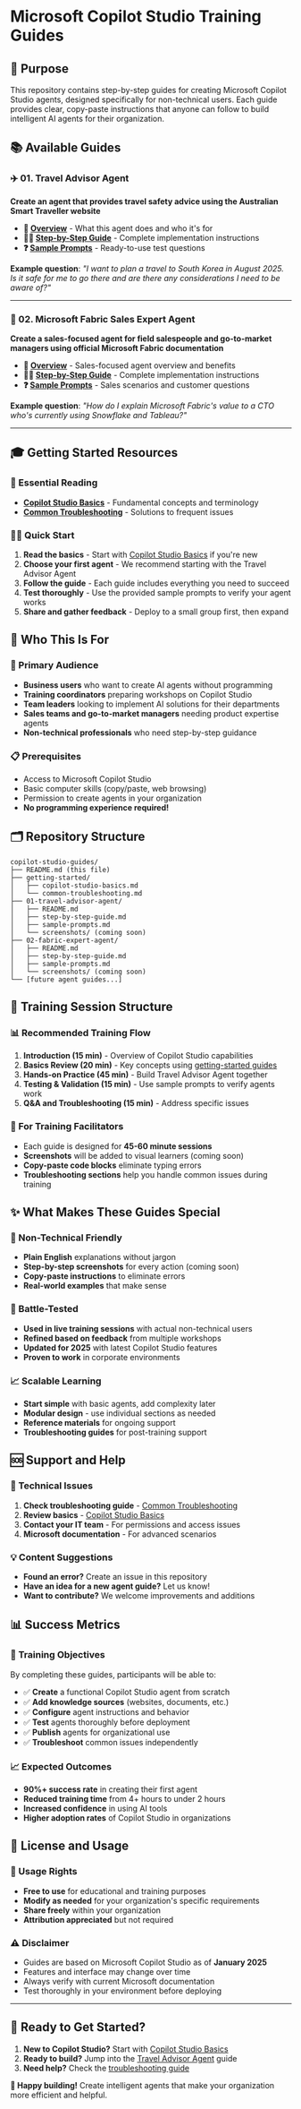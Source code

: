 # Microsoft Copilot Studio Training Guides

## 🎯 Purpose

This repository contains step-by-step guides for creating Microsoft Copilot Studio agents, designed specifically for non-technical users. Each guide provides clear, copy-paste instructions that anyone can follow to build intelligent AI agents for their organization.

## 📚 Available Guides

### ✈️ 01. Travel Advisor Agent
**Create an agent that provides travel safety advice using the Australian Smart Traveller website**

- **📖 [Overview](01-travel-advisor-agent/README.md)** - What this agent does and who it's for
- **👨‍💻 [Step-by-Step Guide](01-travel-advisor-agent/step-by-step-guide.md)** - Complete implementation instructions
- **❓ [Sample Prompts](01-travel-advisor-agent/sample-prompts.md)** - Ready-to-use test questions

**Example question**: *"I want to plan a travel to South Korea in August 2025. Is it safe for me to go there and are there any considerations I need to be aware of?"*

---

### 💼 02. Microsoft Fabric Sales Expert Agent
**Create a sales-focused agent for field salespeople and go-to-market managers using official Microsoft Fabric documentation**

- **📖 [Overview](02-fabric-expert-agent/README.md)** - Sales-focused agent overview and benefits
- **👨‍💻 [Step-by-Step Guide](02-fabric-expert-agent/step-by-step-guide.md)** - Complete implementation instructions
- **❓ [Sample Prompts](02-fabric-expert-agent/sample-prompts.md)** - Sales scenarios and customer questions

**Example question**: *"How do I explain Microsoft Fabric's value to a CTO who's currently using Snowflake and Tableau?"*

---

## 🎓 Getting Started Resources

### 📖 Essential Reading
- **[Copilot Studio Basics](getting-started/copilot-studio-basics.md)** - Fundamental concepts and terminology
- **[Common Troubleshooting](getting-started/common-troubleshooting.md)** - Solutions to frequent issues

### 🏃‍♀️ Quick Start
1. **Read the basics** - Start with [Copilot Studio Basics](getting-started/copilot-studio-basics.md) if you're new
2. **Choose your first agent** - We recommend starting with the Travel Advisor Agent
3. **Follow the guide** - Each guide includes everything you need to succeed
4. **Test thoroughly** - Use the provided sample prompts to verify your agent works
5. **Share and gather feedback** - Deploy to a small group first, then expand

## 👥 Who This Is For

### 🎯 Primary Audience
- **Business users** who want to create AI agents without programming
- **Training coordinators** preparing workshops on Copilot Studio
- **Team leaders** looking to implement AI solutions for their departments
- **Sales teams and go-to-market managers** needing product expertise agents
- **Non-technical professionals** who need step-by-step guidance

### 📋 Prerequisites
- Access to Microsoft Copilot Studio
- Basic computer skills (copy/paste, web browsing)
- Permission to create agents in your organization
- **No programming experience required!**

## 🗂️ Repository Structure

```
copilot-studio-guides/
├── README.md (this file)
├── getting-started/
│   ├── copilot-studio-basics.md
│   └── common-troubleshooting.md
├── 01-travel-advisor-agent/
│   ├── README.md
│   ├── step-by-step-guide.md
│   ├── sample-prompts.md
│   └── screenshots/ (coming soon)
├── 02-fabric-expert-agent/
│   ├── README.md
│   ├── step-by-step-guide.md
│   ├── sample-prompts.md
│   └── screenshots/ (coming soon)
└── [future agent guides...]
```

## 🎯 Training Session Structure

### 📊 Recommended Training Flow
1. **Introduction (15 min)** - Overview of Copilot Studio capabilities
2. **Basics Review (20 min)** - Key concepts using [getting-started guides](getting-started/)
3. **Hands-on Practice (45 min)** - Build Travel Advisor Agent together
4. **Testing & Validation (15 min)** - Use sample prompts to verify agents work
5. **Q&A and Troubleshooting (15 min)** - Address specific issues

### 🎪 For Training Facilitators
- Each guide is designed for **45-60 minute sessions**
- **Screenshots** will be added to visual learners (coming soon)
- **Copy-paste code blocks** eliminate typing errors
- **Troubleshooting sections** help you handle common issues during training

## ✨ What Makes These Guides Special

### 🎯 Non-Technical Friendly
- **Plain English** explanations without jargon
- **Step-by-step screenshots** for every action (coming soon)
- **Copy-paste instructions** to eliminate errors
- **Real-world examples** that make sense

### 🔄 Battle-Tested
- **Used in live training sessions** with actual non-technical users
- **Refined based on feedback** from multiple workshops
- **Updated for 2025** with latest Copilot Studio features
- **Proven to work** in corporate environments

### 📈 Scalable Learning
- **Start simple** with basic agents, add complexity later
- **Modular design** - use individual sections as needed
- **Reference materials** for ongoing support
- **Troubleshooting guides** for post-training support

## 🆘 Support and Help

### 🔧 Technical Issues
1. **Check troubleshooting guide** - [Common Troubleshooting](getting-started/common-troubleshooting.md)
2. **Review basics** - [Copilot Studio Basics](getting-started/copilot-studio-basics.md)
3. **Contact your IT team** - For permissions and access issues
4. **Microsoft documentation** - For advanced scenarios

### 💡 Content Suggestions
- **Found an error?** Create an issue in this repository
- **Have an idea for a new agent guide?** Let us know!
- **Want to contribute?** We welcome improvements and additions

## 📊 Success Metrics

### 🎯 Training Objectives
By completing these guides, participants will be able to:
- ✅ **Create** a functional Copilot Studio agent from scratch
- ✅ **Add knowledge sources** (websites, documents, etc.)
- ✅ **Configure** agent instructions and behavior
- ✅ **Test** agents thoroughly before deployment
- ✅ **Publish** agents for organizational use
- ✅ **Troubleshoot** common issues independently

### 📈 Expected Outcomes
- **90%+ success rate** in creating their first agent
- **Reduced training time** from 4+ hours to under 2 hours
- **Increased confidence** in using AI tools
- **Higher adoption rates** of Copilot Studio in organizations

## 📝 License and Usage

### 📖 Usage Rights
- **Free to use** for educational and training purposes
- **Modify as needed** for your organization's specific requirements
- **Share freely** within your organization
- **Attribution appreciated** but not required

### ⚠️ Disclaimer
- Guides are based on Microsoft Copilot Studio as of **January 2025**
- Features and interface may change over time
- Always verify with current Microsoft documentation
- Test thoroughly in your environment before deploying

---

## 🚀 Ready to Get Started?

1. **New to Copilot Studio?** Start with [Copilot Studio Basics](getting-started/copilot-studio-basics.md)
2. **Ready to build?** Jump into the [Travel Advisor Agent](01-travel-advisor-agent/) guide
3. **Need help?** Check the [troubleshooting guide](getting-started/common-troubleshooting.md)

**🎯 Happy building!** Create intelligent agents that make your organization more efficient and helpful.